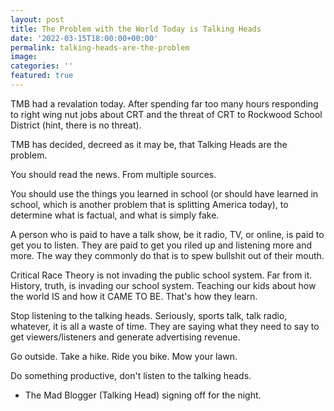 ```yaml
---
layout: post
title: The Problem with the World Today is Talking Heads
date: '2022-03-15T18:00:00+00:00'
permalink: talking-heads-are-the-problem
image: 
categories: ''
featured: true
---
```

TMB had a revalation today. After spending far too many hours responding to right wing nut jobs about CRT and the threat of CRT to Rockwood School District (hint, there is no threat).

TMB has decided, decreed as it may be, that Talking Heads are the problem.

You should read the news. From multiple sources.

You should use the things you learned in school (or should have learned in school, which is another problem that is splitting America today), to determine what is factual, and what is simply fake.

A person who is paid to have a talk show, be it radio, TV, or online, is paid to get you to listen. They are paid to get you riled up and listening more and more. The way they commonly do that is to spew bullshit out of their mouth.

Critical Race Theory is not invading the public school system. Far from it. History, truth, is invading our school system. Teaching our kids about how the world IS and how it CAME TO BE. That's how they learn.

Stop listening to the talking heads. Seriously, sports talk, talk radio, whatever, it is all a waste of time. They are saying what they need to say to get viewers/listeners and generate advertising revenue.

Go outside. Take a hike. Ride you bike. Mow your lawn. 

Do something productive, don't listen to the talking heads.

- The Mad Blogger (Talking Head) signing off for the night.